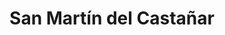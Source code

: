 ---
title: San Martín del Castañar
url: /san-martin-del-castanar/
latitude: 40.522
longitude: -6.064
---